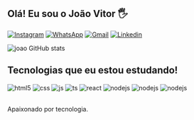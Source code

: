 ## Olá! Eu sou o João Vitor 🖐️

[![Instagram](https://img.shields.io/badge/Instagram-E4405F?style=for-the-badge&logo=instagram&logoColor=white)](https://instagram.com/joao_biondi)
[![WhatsApp](https://img.shields.io/badge/WhatsApp-25D366?style=for-the-badge&logo=whatsapp&logoColor=white)](https://WhatsApp/5541998731154)
[![Gmail](https://img.shields.io/badge/Gmail-D14836?style=for-the-badge&logo=gmail&logoColor=white)](https://gmail/joaovitorantunesdossantos98@gmail.com)
[![Linkedin](https://img.shields.io/badge/LinkedIn-0077B5?style=for-the-badge&logo=linkedin&logoColor=white)](https://www.linkedin.com/in/jo%C3%A3o-vitor-a10315218/)

![joao GitHub stats](https://github-readme-stats.vercel.app/api?username=joao-biondi&show_icons=true&theme=dracula&count_private=true)

## Tecnologias que eu estou estudando!

<div style="display: inline_block">
  <img align="center" alt="html5" src="https://img.shields.io/badge/HTML5-E34F26?style=for-the-badge&logo=html5&logoColor=white" />
  <img align="center" alt="css" src="https://img.shields.io/badge/CSS3-1572B6?style=for-the-badge&logo=css3&logoColor=white" />
  <img align="center" alt="js" src="https://img.shields.io/badge/JavaScript-F7DF1E?style=for-the-badge&logo=javascript&logoColor=black" />
  <img align="center" alt="ts" src="https://img.shields.io/badge/TypeScript-007ACC?style=for-the-badge&logo=typescript&logoColor=white" />
  <img align="center" alt="react" src="https://img.shields.io/badge/React-20232A?style=for-the-badge&logo=react&logoColor=61DAFB" />
  <img align="center" alt="nodejs" src="https://img.shields.io/badge/Node.js-43853D?style=for-the-badge&logo=node.js&logoColor=white" />
  <img align="center" alt="nodejs" src="https://img.shields.io/badge/MySQL-00000F?style=for-the-badge&logo=mysql&logoColor=white" />
  <img align="center" alt="nodejs" src="https://img.shields.io/badge/PHP-777BB4?style=for-the-badge&logo=php&logoColor=white" />
</div><br/>

Apaixonado por tecnologia.
